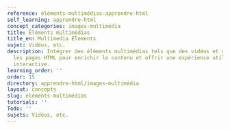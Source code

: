 ```yaml
---
reference: éléments-multimédias-apprendre-html
self_learning: apprendre-html
concept_categories: images-multimédia
title: Éléments multimédias
title_en: Multimedia Elements
sujet: Vidéos, etc.
description: Intégrer des éléments multimédias tels que des vidéos et des sons dans
  les pages HTML pour enrichir le contenu et offrir une expérience utilisateur plus
  interactive.
learning_order: ''
order: 15
directory: apprendre-html/images-multimédia
layout: concepts
slug: éléments-multimédias
tutorials: ''
Todo: ''
sujets: Vidéos, etc.
---
```


